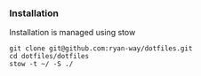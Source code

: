 ### Installation

Installation is managed using stow

```
git clone git@github.com:ryan-way/dotfiles.git
cd dotfiles/dotfiles
stow -t ~/ -S ./
```
